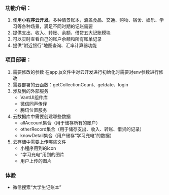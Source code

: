 ### 功能介绍：
1. 使用**小程序云开发**。多种情景账本，涵盖食品、交通、购物、宿舍、娱乐、学习等各种场景，满足不同时期的记账需要
2. 提供支出、收入、转账、余额、借贷五大记账模块
3. 可以实时查看自己的账户余额和所有账单记录
4. 提供“附近银行”地图查询、汇率计算器功能

### 项目部署：
1. 需要修改的参数 在app.js文件中对云开发进行初始化时需要对env参数进行修改
2. 需要部署的云函数：getCollectionCount、getdate、login
3. 涉及到的外部服务 
	- VantUI组件库 
	- 微信同声传译 
	- 腾讯位置服务
4. 云数据库中需要创建哪些数据 
	- allAccount集合（用于储存所有的账户） 
	- otherRecord集合（用于储存支出、收入、转账、借贷的记录） 
	- knowDetail集合（用户储存“学习充电”的数据）
5. 云存储中需要上传哪些文件 
	- 小程序用到的icon 
	- “学习充电”用到的图片 
	- 用户上传的图片

### 体验
- 微信搜索“大学生记账本”
	
